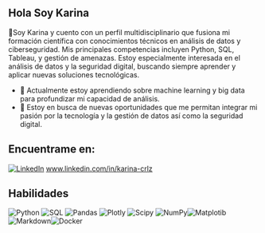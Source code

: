 ## Hola Soy Karina 

🍃Soy Karina y cuento con un perfil multidisciplinario que fusiona mi formación científica con conocimientos técnicos en análisis de datos y ciberseguridad. 
Mis principales competencias incluyen Python, SQL, Tableau, y gestión de amenazas. Estoy especialmente interesada en el análisis de datos y la seguridad digital, buscando siempre aprender y aplicar nuevas soluciones tecnológicas.

- 🌱 Actualmente estoy aprendiendo sobre machine learning y big data para profundizar mi capacidad de análisis.
- 👯 Estoy en busca de nuevas oportunidades que me permitan integrar mi pasión por la tecnología y la gestión de datos así como la seguridad digital.

## Encuentrame en:
[![LinkedIn](https://img.shields.io/badge/LinkedIn-%230077B5.svg?logo=linkedin&logoColor=white)](www.linkedin.com/in/karina-crlz) www.linkedin.com/in/karina-crlz 

## Habilidades 
![Python](https://img.shields.io/badge/python-3670A0?style=for-the-badge&logo=python&logoColor=ffdd54) ![SQL](https://img.shields.io/badge/SQL-%2300f.svg?style=for-the-badge&logo=mysql&logoColor=white)
 ![Pandas](https://img.shields.io/badge/pandas-%23150458.svg?style=for-the-badge&logo=pandas&logoColor=white) ![Plotly](https://img.shields.io/badge/Plotly-%233F4F75.svg?style=for-the-badge&logo=plotly&logoColor=white) ![Scipy](https://img.shields.io/badge/SciPy-%230C55A5.svg?style=for-the-badge&logo=scipy&logoColor=%white) ![NumPy](https://img.shields.io/badge/numpy-%23013243.svg?style=for-the-badge&logo=numpy&logoColor=white)![Matplotib](https://img.shields.io/badge/Matplotib-%233F4F75.svg?style=for-the-badge&logo=plotly&logoColor=white)![Markdown](https://img.shields.io/badge/markdown-%23000000.svg?style=for-the-badge&logo=markdown&logoColor=white)![Docker](https://img.shields.io/badge/docker-%230db7ed.svg?style=for-the-badge&logo=docker&logoColor=white)
